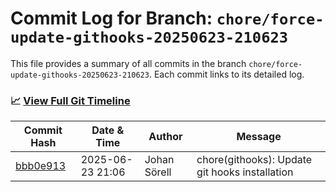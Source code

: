 # Commit Log for Branch: `chore/force-update-githooks-20250623-210623`

This file provides a summary of all commits in the branch `chore/force-update-githooks-20250623-210623`.
Each commit links to its detailed log.

### 📈 [View Full Git Timeline](./git_timeline_report.md)

| Commit Hash | Date & Time       | Author       | Message           |
|-------------|------------------|--------------|-------------------|
| [bbb0e913](./bbb0e913.md) | 2025-06-23 21:06 | Johan Sörell | chore(githooks): Update git hooks installation |
